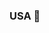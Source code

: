 ### USA 👋

<!--
**hahaha5555wkwk/hahaha5555wkwk** is a ✨ _special_ ✨ repository because its `README.md` (this file) appears on your GitHub profile.
-Std Illinois
-Get Gold
-Help Me

